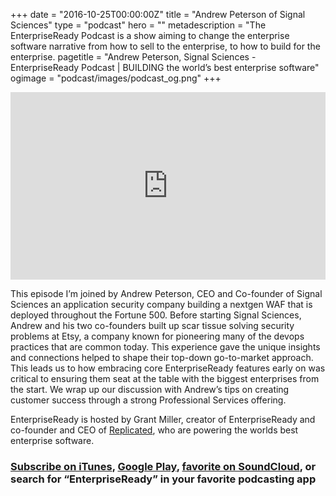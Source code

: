 +++
date = "2016-10-25T00:00:00Z"
title = "Andrew Peterson of Signal Sciences"
type = "podcast"
hero = ""
metadescription = "The EnterpriseReady Podcast is a show aiming to change the enterprise software narrative from how to sell to the enterprise, to how to build for the enterprise.
pagetitle = "Andrew Peterson, Signal Sciences - EnterpriseReady Podcast | BUILDING the world’s best enterprise software"
ogimage = "podcast/images/podcast_og.png"
+++

<iframe width="100%" height="300" scrolling="no" frameborder="no" allow="autoplay" src="https://w.soundcloud.com/player/?url=https%3A//api.soundcloud.com/tracks/596982795&color=%23ee5042&auto_play=false&hide_related=false&show_comments=true&show_user=true&show_reposts=false&show_teaser=true&visual=true"></iframe>

This episode I’m joined by Andrew Peterson, CEO and Co-founder of Signal Sciences an application security company building a nextgen WAF that is deployed throughout the Fortune 500. Before starting Signal Sciences, Andrew and his two co-founders built up scar tissue solving security problems at Etsy, a company known for pioneering many of the devops practices that are common today.  This experience gave the unique insights and connections helped to shape their top-down go-to-market approach. This leads us to how embracing core EnterpriseReady features early on was critical to ensuring them seat at the table with the biggest enterprises from the start. We wrap up our discussion with Andrew’s tips on creating customer success through a strong Professional Services offering.

EnterpriseReady is hosted by Grant Miller, creator of EnterpriseReady and co-founder and CEO of [Replicated](https://www.replicated.com), who are powering the worlds best enterprise software.

### [Subscribe on iTunes](https://itunes.apple.com/us/podcast/ep-6-enterprise-innovation-andrew-peterson-signal-sciences/id1437951282?i=1000433693718&mt=2), [Google Play](https://play.google.com/music/listen?u=0#/ps/Iq3uifjva44tdvm2orhu4apvjtu), [favorite on SoundCloud](https://soundcloud.com/heavybit/sets/enterpriseready), or search for “EnterpriseReady” in your favorite podcasting app
